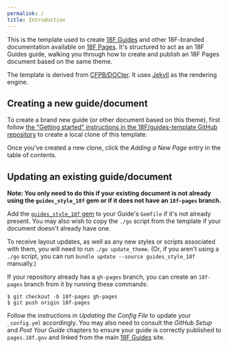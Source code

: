 ```yaml
---
permalink: /
title: Introduction
---
```

This is the template used to create [18F Guides](http://pages.18f.gov/guides/)
and other 18F-branded documentation available on [18F
Pages](https://pages.18f.gov/). It's structured to act as an 18F Guides guide,
walking you through how to create and publish an 18F Pages document based on
the same theme.

The template is derived from [CFPB/DOCter](https://github.com/CFPB/DOCter).
It uses [Jekyll](http://jekyllrb.com/) as the rendering engine.

## Creating a new guide/document

To create a brand new guide (or other document based on this theme), first
follow [the "Getting started" instructions in the 18F/guides-template GitHub
repository](https://github.com/18F/guides-template/#getting-started) to create
a local clone of this template.

Once you've created a new clone, click the _Adding a New Page_ entry in the
table of contents.

## Updating an existing guide/document

__Note: You only need to do this if your existing document is not already
using the `guides_style_18f` gem or if it does not have an `18f-pages`
branch.__

Add the [`guides_style_18f` gem](https://github.com/18F/guides-style) to your
Guide's `Gemfile` if it's not already present. You may also wish to copy the
`./go` script from the template if your document doesn't already have one.

To receive layout updates, as well as any new styles or scripts associated
with them, you will need to run `./go update_theme`. (Or, if you aren't using
a `./go` script, you can run `bundle update --source guides_style_18f`
manually.)

If your repository already has a `gh-pages` branch, you can create an
`18f-pages` branch from it by running these commands:

```
$ git checkout -b 18f-pages gh-pages
$ git push origin 18f-pages
```

Follow the instructions in _Updating the Config File_ to update your
`_config.yml` accordingly. You may also need to consult the _GitHub Setup_ and
_Post Your Guide_ chapters to ensure your guide is correctly published to
`pages.18f.gov` and linked from the main [18F
Guides](http://pages.18f.gov/guides/) site.

